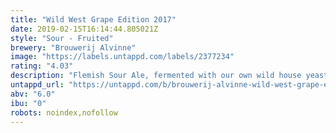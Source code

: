 ```yaml
---
title: "Wild West Grape Edition 2017"
date: 2019-02-15T16:14:44.805021Z
style: "Sour - Fruited"
brewery: "Brouwerij Alvinne"
image: "https://labels.untappd.com/labels/2377234"
rating: "4.03"
description: "Flemish Sour Ale, fermented with our own wild house yeast strain 'Morpheus'. Barrel aged version of Omega, macerated with Grapes. "
untappd_url: "https://untappd.com/b/brouwerij-alvinne-wild-west-grape-edition-2017/2377234"
abv: "6.0"
ibu: "0"
robots: noindex,nofollow
---
```

